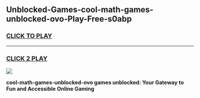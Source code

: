 
## Unblocked-Games-cool-math-games-unblocked-ovo-Play-Free-s0abp
<h3>
<a href="https://premium76.site?title=cool-math-games-unblocked-ovo&ref=21A">CLICK TO PLAY</a></h3>
<hr>

<h3>
<a href="https://premium76.site?title=cool-math-games-unblocked-ovo&ref=21A">CLICK 2 PLAY</a>
  
</h3>

<a href="https://premium76.site?title=cool-math-games-unblocked-ovo&ref=21A"><img src="https://clearcache.store/games.png"></a>


**cool-math-games-unblocked-ovo games unblocked: Your Gateway to Fun and Accessible Online Gaming**
